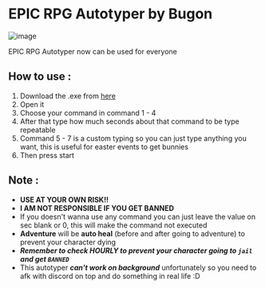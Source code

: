 # EPIC RPG Autotyper by Bugon
![image](https://user-images.githubusercontent.com/41731559/78924055-c331ec00-7acb-11ea-8c44-bb96753eac5c.png)

EPIC RPG Autotyper now can be used for everyone



##  How to use :
1. Download the .exe from [here](https://github.com/yasirrhaq/EPIC-RPG-Autotyper/releases/tag/v1.0)
2. Open it
3. Choose your command in command 1 - 4
4. After that type how much seconds about that command to be type repeatable
5. Command 5 - 7 is a custom typing so you can just type anything you want, this is useful for easter events to get bunnies
6. Then press start

## Note : 
- **USE AT YOUR OWN RISK!!**
- **I AM NOT RESPONSIBLE IF YOU GET BANNED**
- If you doesn't wanna use any command you can just leave the value on sec blank or 0, this will make the command not executed
- **Adventure** will be **auto heal** (before and after going to adventure) to prevent your character dying
- ***Remember to check HOURLY to prevent your character going to `jail` and get `BANNED`***
- This autotyper ***can't work on background*** unfortunately so you need to afk with discord on top and do something in real life :D
